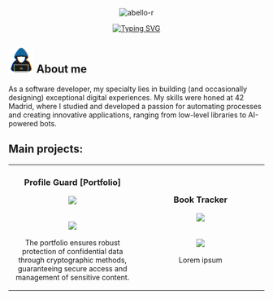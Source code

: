 <p align="center"> 
  <img src="https://komarev.com/ghpvc/?username=abello-r&label=Profile%20views&color=0e75b6&style=flat" alt="abello-r" /> 
</p>

<p align="center"> 
<a href="https://git.io/typing-svg"><img src="https://readme-typing-svg.demolab.com?font=Avenir&weight=600&size=30&duration=2000&pause=1000&center=true&vCenter=true&random=false&width=450&height=60&lines=I+create+digital+solutions;Automate+tasks+efficiently;Develop+AI-driven+bots;Created+AI-powered+applications" alt="Typing SVG" /></a>
</p>

## <picture><img src = "https://github.com/0xAbdulKhalid/0xAbdulKhalid/raw/main/assets/mdImages/about_me.gif" width = 50px></picture> **About me** 

As a software developer, my specialty lies in building (and occasionally designing) exceptional digital experiences. My skills were honed at 42 Madrid, where I studied and developed a passion for automating processes and creating innovative applications, ranging from low-level libraries to AI-powered bots.

## Main projects:
<table>
<tr>
<td width="50%">
<h3 align="center">Profile Guard [Portfolio]</h3>
<div align="center">
<a href="https://github.com/abello-r/ProfileGuard" target="_blank"><img src="https://github.com/abello-r/abello-r/blob/main/profile-guard.gif?raw=true"></a>
<p>
<br>
<a href="https://github.com/abello-r/ProfileGuard" target="_blank">
<img src="https://img.shields.io/badge/Code-63b8fe?style=for-the-badge&logo=github&logoColor=white">
</a>
</p>
<p>The portfolio ensures robust protection of confidential data through cryptographic methods, guaranteeing secure access and management of sensitive content.</p>
</div>
                                                                                      
</td>

<td width="50%">
<h3 align="center">Book Tracker</h3>
<div align="center">                                       
<a href="Lorem ipsum" target="_blank"><img src="https://github.com/abello-r/abello-r/blob/main/book-tracker.gif?raw=true"></a>
<br>
<p>
<br>
<a href="Lorem ipsum" target="_blank">
<img src="https://img.shields.io/badge/Code-63b8fe?style=for-the-badge&logo=github&logoColor=white">
</a>
</p>
</p>Lorem ipsum</p>
</div>                                                             
</table>                                                                                 
</div>
<br>                                                                    
</td>  
</table>                                                                                 
</div>
<br>
